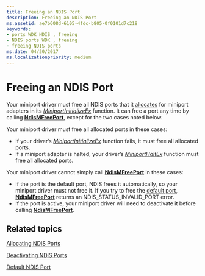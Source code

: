 ```yaml
---
title: Freeing an NDIS Port
description: Freeing an NDIS Port
ms.assetid: ae7b608d-6105-4fdc-b805-0f0101d7c218
keywords:
- ports WDK NDIS , freeing
- NDIS ports WDK , freeing
- freeing NDIS ports
ms.date: 04/20/2017
ms.localizationpriority: medium
---
```


# Freeing an NDIS Port





Your miniport driver must free all NDIS ports that it [allocates](allocating-an-ndis-port.md) for miniport adapters in its [*MiniportInitializeEx*](https://docs.microsoft.com/windows-hardware/drivers/ddi/content/ndis/nc-ndis-miniport_initialize) function. It can free a port any time by calling [**NdisMFreePort**](https://docs.microsoft.com/windows-hardware/drivers/ddi/content/ndis/nf-ndis-ndismfreeport), except for the two cases noted below.

Your miniport driver must free all allocated ports in these cases:

-   If your driver’s [*MiniportInitializeEx*](https://docs.microsoft.com/windows-hardware/drivers/ddi/content/ndis/nc-ndis-miniport_initialize) function fails, it must free all allocated ports.
-   If a miniport adapter is halted, your driver’s [*MiniportHaltEx*](https://docs.microsoft.com/windows-hardware/drivers/ddi/content/ndis/nc-ndis-miniport_halt) function must free all allocated ports.

Your miniport driver cannot simply call [**NdisMFreePort**](https://docs.microsoft.com/windows-hardware/drivers/ddi/content/ndis/nf-ndis-ndismfreeport) in these cases:

-   If the port is the default port, NDIS frees it automatically, so your miniport driver must not free it. If you try to free the [default port](default-ndis-port.md), [**NdisMFreePort**](https://docs.microsoft.com/windows-hardware/drivers/ddi/content/ndis/nf-ndis-ndismfreeport) returns an NDIS\_STATUS\_INVALID\_PORT error.
-   If the port is active, your miniport driver will need to deactivate it before calling [**NdisMFreePort**](https://docs.microsoft.com/windows-hardware/drivers/ddi/content/ndis/nf-ndis-ndismfreeport).

## Related topics


[Allocating NDIS Ports](allocating-an-ndis-port.md)

[Deactivating NDIS Ports](deactivating-an-ndis-port.md)

[Default NDIS Port](default-ndis-port.md)

 

 






